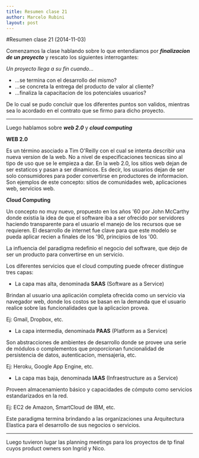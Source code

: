 ```yaml
---
title: Resumen clase 21
author: Marcelo Rubini
layout: post
---
```


#Resumen clase 21 (2014-11-03)



Comenzamos la clase hablando sobre lo que entendiamos por ***finalizacion de un proyecto*** y rescato los siguientes interrogantes:

*Un proyecto llega a su fin cuando...*

* ...se termina con el desarrollo del mismo?
* ...se concreta la entrega del producto de valor al cliente?
* ...finaliza la capacitacion de los potenciales usuarios?

De lo cual se pudo concluir que los diferentes puntos son validos, mientras sea lo acordado en el contrato que se firmo para dicho proyecto.

***

Luego hablamos sobre ***web 2.0*** y ***cloud computing***

**WEB 2.0**

Es un término asociado a Tim O'Reilly con el cual se intenta describir una nueva version de la web. No a nivel de especificaciones tecnicas sino al tipo de uso que se le empieza a dar. En la web 2.0, los sitios web dejan de ser estaticos y pasan a ser dinamicos. Es decir, los usuarios dejan de ser solo consumidores para poder convertirse en productores de informacion. Son ejemplos de este concepto: sitios de comunidades web, aplicaciones web, servicios web. 


**Cloud Computing**

Un concepto no muy nuevo, propuesto en los años '60 por John McCarthy donde existia la idea de que el software iba a ser ofrecido por servidores haciendo transparente para el usuario el manejo de los recursos que se requieren. El desarrollo de internet fue clave para que este modelo se pueda aplicar recien a finales de los '90, principios de los '00.

La influencia del paradigma redefinio el negocio del software, que dejo de ser un producto para convertirse en un servicio.

Los diferentes servicios que el cloud computing puede ofrecer distingue tres capas:

* La capa mas alta, denominada **SAAS** (Software as a Service)

Brindan al usuario una aplicación completa ofrecida como un servicio via navegador web, donde los costos se basan en la demanda que el usuario realice sobre las funcionalidades que la aplicacion provea.

Ej: Gmail, Dropbox, etc.

* La capa intermedia, denominada **PAAS** (Platform as a Service)

Son abstracciones de ambientes de desarrollo donde se provee una serie de módulos o complementos que proporcionan funcionalidad de persistencia de datos, autenticacion, mensajeria, etc.

Ej: Heroku, Google App Engine, etc.

* La capa mas baja, denominada  **IAAS** (Infraestructure as a Service)

Proveen almacenamiento básico y capacidades de cómputo como servicios estandarizados en la red.

Ej: EC2 de Amazon, SmartCloud de IBM, etc.


Este paradigma termina brindando a las organizaciones una Arquitectura Elastica para el desarrollo de sus negocios o servicios.

***

Luego tuvieron lugar las planning meetings para los proyectos de tp final cuyos product owners son Ingrid y Nico.